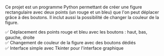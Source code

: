 Ce projet est un programme Python permettant de créer une figure rectangulaire avec deux points (un rouge et un bleu) que l'on peut déplacer grâce à des boutons. 
Il inclut aussi la possibilité de changer la couleur de la figure.
 
✅ Déplacement des points rouge et bleu avec les boutons : haut, bas, gauche, droite  
✅ Changement de couleur de la figure avec des boutons dédiés  
✅ Interface simple avec Tkinter pour l'interface graphique  
